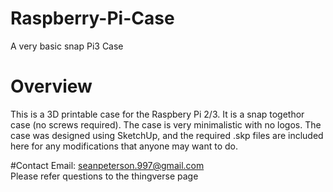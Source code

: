 # Raspberry-Pi-Case
A very basic snap Pi3 Case

# Overview
This is a 3D printable case for the Raspbery Pi 2/3. It is a snap togethor case (no screws required). The case is very minimalistic with no logos. The case was designed using SketchUp, and the required .skp files are included here for any modifications that anyone may want to do.

#Contact
Email: seanpeterson.997@gmail.com <br>
Please refer questions to the thingverse page
